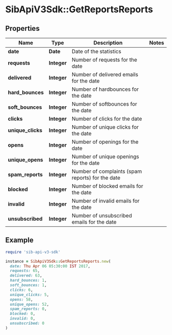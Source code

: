 # SibApiV3Sdk::GetReportsReports

## Properties

| Name | Type | Description | Notes |
| ---- | ---- | ----------- | ----- |
| **date** | **Date** | Date of the statistics |  |
| **requests** | **Integer** | Number of requests for the date |  |
| **delivered** | **Integer** | Number of delivered emails for the date |  |
| **hard_bounces** | **Integer** | Number of hardbounces for the date |  |
| **soft_bounces** | **Integer** | Number of softbounces for the date |  |
| **clicks** | **Integer** | Number of clicks for the date |  |
| **unique_clicks** | **Integer** | Number of unique clicks for the date |  |
| **opens** | **Integer** | Number of openings for the date |  |
| **unique_opens** | **Integer** | Number of unique openings for the date |  |
| **spam_reports** | **Integer** | Number of complaints (spam reports) for the date |  |
| **blocked** | **Integer** | Number of blocked emails for the date |  |
| **invalid** | **Integer** | Number of invalid emails for the date |  |
| **unsubscribed** | **Integer** | Number of unsubscribed emails for the date |  |

## Example

```ruby
require 'sib-api-v3-sdk'

instance = SibApiV3Sdk::GetReportsReports.new(
  date: Thu Apr 06 05:30:00 IST 2017,
  requests: 65,
  delivered: 63,
  hard_bounces: 1,
  soft_bounces: 1,
  clicks: 6,
  unique_clicks: 5,
  opens: 58,
  unique_opens: 52,
  spam_reports: 0,
  blocked: 0,
  invalid: 0,
  unsubscribed: 0
)
```

